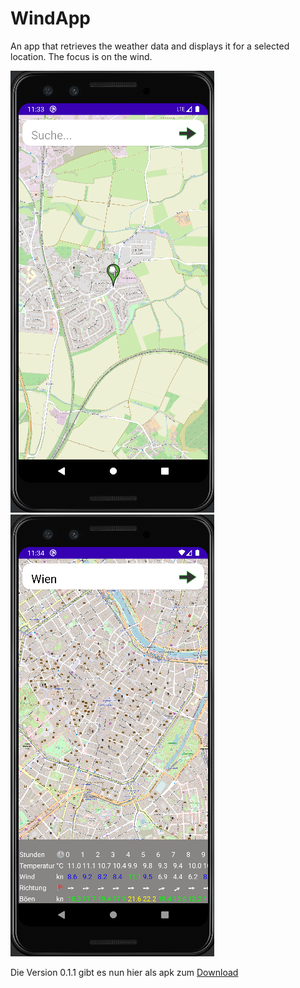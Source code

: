 # WindApp
An app that retrieves the weather data and displays it for a selected location. The focus is on the wind.

![Winddatas](https://github.com/Stradinger/WindApp/blob/main/Screenshot_20240208_113353.png)  ![Winddatas](https://github.com/Stradinger/WindApp/blob/main/Screenshot_20240208_113419.png)

Die Version 0.1.1 gibt es nun hier als apk zum [Download](https://github.com/Stradinger/WindApp/blob/main/app-release.apk)


